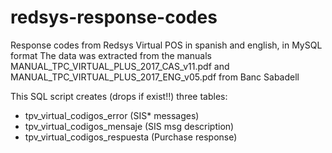 # redsys-response-codes
Response codes from Redsys Virtual POS in spanish and english, in MySQL format
The data was extracted from the manuals MANUAL_TPC_VIRTUAL_PLUS_2017_CAS_v11.pdf and MANUAL_TPC_VIRTUAL_PLUS_2017_ENG_v05.pdf from Banc Sabadell

This SQL script creates (drops if exist!!) three tables:
- tpv_virtual_codigos_error (SIS* messages)
- tpv_virtual_codigos_mensaje (SIS msg description)
- tpv_virtual_codigos_respuesta (Purchase response)
